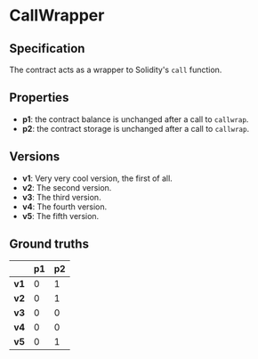 # CallWrapper
## Specification
The contract acts as a wrapper to Solidity's `call` function.

## Properties
- **p1**: the contract balance is unchanged after a call to  `callwrap`.
- **p2**: the contract storage is unchanged after a call to `callwrap`.

## Versions
- **v1**: Very very cool version, the first of all.
- **v2**: The second version.
- **v3**: The third version.
- **v4**: The fourth version.
- **v5**: The fifth version.

## Ground truths
|        | p1  | p2  |
|--------|-----|-----|
| **v1** | 0   | 1   |
| **v2** | 0   | 1   |
| **v3** | 0   | 0   |
| **v4** | 0   | 0   |
| **v5** | 0   | 1   |
